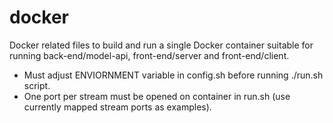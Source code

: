 # docker

Docker related files to build and run a single Docker container suitable for running back-end/model-api, front-end/server and front-end/client.

- Must adjust ENVIORNMENT variable in config.sh before running ./run.sh script.
- One port per stream must be opened on container in run.sh (use currently mapped stream ports as examples).

